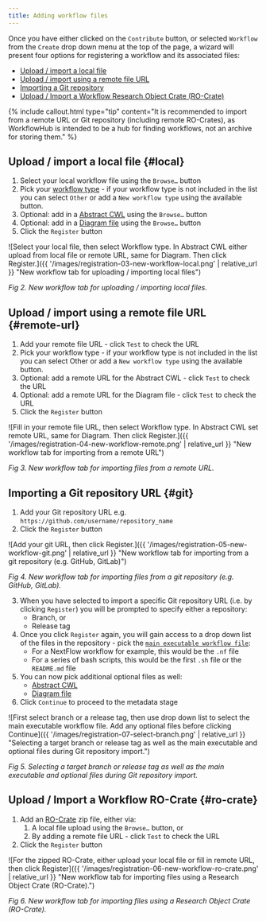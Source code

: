 ```yaml
---
title: Adding workflow files
---
```


Once you have either clicked on the `Contribute` button, or selected `Workflow` from the `Create` drop down menu at the top of the page, a wizard will present four options for registering a workflow and its associated files:

* [Upload / import a local file](#local)
* [Upload / import using a remote file URL](#remote-url)
* [Importing a Git repository](#git)
* [Upload / Import a Workflow Research Object Crate (RO-Crate)](#ro-crate)

{% include callout.html type="tip" content="It is recommended to import from a remote URL or Git repository (including remote RO-Crates), as WorkflowHub is intended to be a hub for finding workflows, not an archive for storing them." %}


## Upload / import a local file {#local}

1. Select your local workflow file using the `Browse…` button
2. Pick your [workflow type](/docs/supported-workflow-types) - if your workflow type is not included in the list you can select `Other` or add a `New workflow type` using the available button.
3. Optional: add in a [Abstract CWL](/docs/glossary#abstract-cwl) using the `Browse…` button
4. Optional: add in a [Diagram file](/docs/glossary#diagram) using the `Browse…` button
5. Click the `Register` button

![Select your local file, then select Workflow type. In Abstract CWL either upload from local file or remote URL, same for Diagram. Then click Register.]({{ '/images/registration-03-new-workflow-local.png' | relative_url }} "New workflow tab for uploading / importing local files")

_Fig 2. New workflow tab for uploading / importing local files._


## Upload / import using a remote file URL {#remote-url}

1. Add your remote file URL - click `Test` to check the URL
2. Pick your workflow type - if your workflow type is not included in the list you can select Other or add a `New workflow type` using the available button.
3. Optional: add a remote URL for the Abstract CWL  - click `Test` to check the URL
4. Optional: add a remote URL for the Diagram file  - click `Test` to check the URL
5. Click the `Register` button

![Fill in your remote file URL, then select Workflow type. In Abstract CWL set remote URL, same for Diagram. Then click Register.]({{ '/images/registration-04-new-workflow-remote.png' | relative_url }} "New workflow tab for importing from a remote URL")

_Fig 3. New workflow tab for importing files from a remote URL._


## Importing a Git repository URL {#git}

1. Add your Git repository URL  e.g. `https://github.com/username/repository_name`
2. Click the `Register` button


![Add your git URL, then click Register.]({{ '/images/registration-05-new-workflow-git.png' | relative_url }} "New workflow tab for importing from a git repository (e.g. GitHub, GitLab)")

_Fig 4. New workflow tab for importing files from a git repository (e.g. GitHub, GitLab)._

3. When you have selected to import a specific Git repository URL (i.e. by clicking `Register`) you will be prompted to specify either a repository:
     - Branch, or
     - Release tag
4. Once you click `Register` again, you will gain access to a drop down list of the files in the repository - pick the [`main executable workflow file`](/docs/glossary#main-workflow):
     - For a NextFlow workflow for example, this would be the <code>.nf</code> file
     - For a series of bash scripts, this would be the first <code>.sh</code> file or the <code>README.md</code> file
5. You can now pick additional optional files as well:
     - [Abstract CWL](/docs/glossary#abstract-cwl)
     - [Diagram file](/docs/glossary#diagram)
6. Click `Continue` to proceed to the metadata stage

![First select branch or a release tag, then use drop down list to select the main executable workflow file. Add any optional files before clicking Continue]({{ '/images/registration-07-select-branch.png' | relative_url }} "Selecting a target branch or release tag as well as the main executable and optional files during Git repository import.")

_Fig 5. Selecting a target branch or release tag as well as the main executable and optional files during Git repository import._


## Upload / Import a Workflow RO-Crate {#ro-crate}

1. Add an [RO-Crate](https://about.workflowhub.eu/Workflow-RO-Crate/) zip file, either via:
    1. A local file upload using the `Browse…` button, or
    2. By adding a remote file URL - click `Test` to check the URL
2. Click the `Register` button

![For the zipped RO-Crate, either upload your local file or fill in remote URL, then click Register]({{ '/images/registration-06-new-workflow-ro-crate.png' | relative_url }} "New workflow tab for importing files using a Research Object Crate (RO-Crate).")

_Fig 6. New workflow tab for importing files using a Research Object Crate (RO-Crate)._

